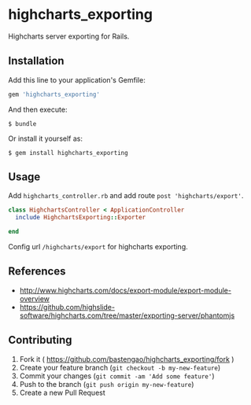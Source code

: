 # highcharts_exporting

Highcharts server exporting for Rails.

## Installation

Add this line to your application's Gemfile:

```ruby
gem 'highcharts_exporting'
```

And then execute:

    $ bundle

Or install it yourself as:

    $ gem install highcharts_exporting

## Usage

Add `highcharts_controller.rb` and add route `post 'highcharts/export'`.

```ruby
class HighchartsController < ApplicationController
  include HighchartsExporting::Exporter

end
```

Config url `/highcharts/export` for highcharts exporting.

## References

* http://www.highcharts.com/docs/export-module/export-module-overview
* https://github.com/highslide-software/highcharts.com/tree/master/exporting-server/phantomjs


## Contributing

1. Fork it ( https://github.com/bastengao/highcharts_exporting/fork )
2. Create your feature branch (`git checkout -b my-new-feature`)
3. Commit your changes (`git commit -am 'Add some feature'`)
4. Push to the branch (`git push origin my-new-feature`)
5. Create a new Pull Request
